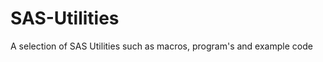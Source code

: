 SAS-Utilities
=============

A selection of SAS Utilities such as macros, program's and example code